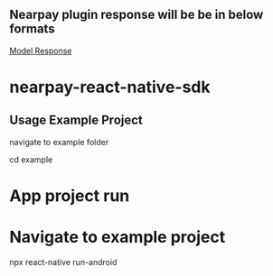 

## Nearpay plugin response will be be in below formats

[Model Response](https://docs.nearpay.io/sdk/sdk-models)

# nearpay-react-native-sdk

## Usage Example Project

navigate to example folder

cd example

# App project run

# Navigate to example project

npx react-native run-android